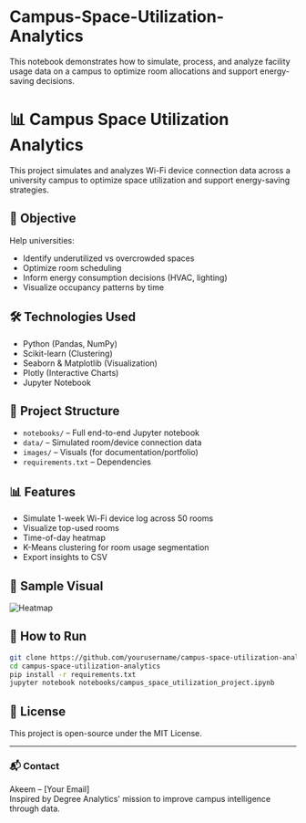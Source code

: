 # Campus-Space-Utilization-Analytics
This notebook demonstrates how to simulate, process, and analyze facility usage data on a campus to optimize room allocations and support energy-saving decisions.
# 📊 Campus Space Utilization Analytics

This project simulates and analyzes Wi-Fi device connection data across a university campus to optimize space utilization and support energy-saving strategies.

## 🎯 Objective

Help universities:
- Identify underutilized vs overcrowded spaces
- Optimize room scheduling
- Inform energy consumption decisions (HVAC, lighting)
- Visualize occupancy patterns by time

## 🛠️ Technologies Used

- Python (Pandas, NumPy)
- Scikit-learn (Clustering)
- Seaborn & Matplotlib (Visualization)
- Plotly (Interactive Charts)
- Jupyter Notebook

## 📁 Project Structure

- `notebooks/` – Full end-to-end Jupyter notebook
- `data/` – Simulated room/device connection data
- `images/` – Visuals (for documentation/portfolio)
- `requirements.txt` – Dependencies

## 📊 Features

- Simulate 1-week Wi-Fi device log across 50 rooms
- Visualize top-used rooms
- Time-of-day heatmap
- K-Means clustering for room usage segmentation
- Export insights to CSV

## 📌 Sample Visual

![Heatmap](images/heatmap.png)

## 🚀 How to Run

```bash
git clone https://github.com/yourusername/campus-space-utilization-analytics.git
cd campus-space-utilization-analytics
pip install -r requirements.txt
jupyter notebook notebooks/campus_space_utilization_project.ipynb
```

## 📄 License

This project is open-source under the MIT License.

---

### 📬 Contact

Akeem – [Your Email]  
Inspired by Degree Analytics' mission to improve campus intelligence through data.

